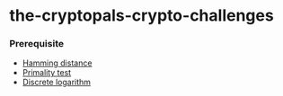 # the-cryptopals-crypto-challenges

### Prerequisite

* [Hamming distance](https://en.wikipedia.org/wiki/Hamming_distance)
* [Primality test](https://en.wikipedia.org/wiki/Primality_test)
* [Discrete logarithm](https://en.wikipedia.org/wiki/Discrete_logarithm)